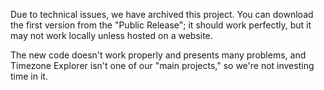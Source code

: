 Due to technical issues, we have archived this project. You can download the first version from the "Public Release"; it should work perfectly, but it may not work locally unless hosted on a website.

The new code doesn't work properly and presents many problems, and Timezone Explorer isn't one of our "main projects," so we're not investing time in it.
